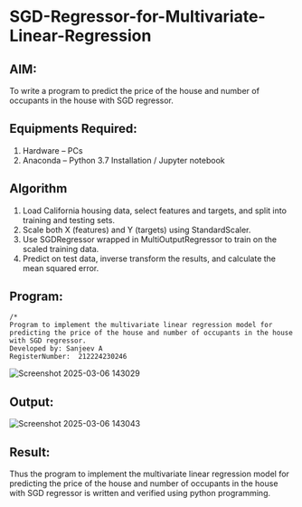 # SGD-Regressor-for-Multivariate-Linear-Regression

## AIM:
To write a program to predict the price of the house and number of occupants in the house with SGD regressor.

## Equipments Required:
1. Hardware – PCs
2. Anaconda – Python 3.7 Installation / Jupyter notebook

## Algorithm
1. Load California housing data, select features and targets, and split into training and testing sets.
2. Scale both X (features) and Y (targets) using StandardScaler.
3. Use SGDRegressor wrapped in MultiOutputRegressor to train on the scaled training data.
4. Predict on test data, inverse transform the results, and calculate the mean squared error.

## Program:
```
/*
Program to implement the multivariate linear regression model for predicting the price of the house and number of occupants in the house with SGD regressor.
Developed by: Sanjeev A
RegisterNumber:  212224230246

```

![Screenshot 2025-03-06 143029](https://github.com/user-attachments/assets/5c6f0955-a62d-4316-b536-ccf6798f9d5b)
## Output:
![Screenshot 2025-03-06 143043](https://github.com/user-attachments/assets/9f6c66a7-5284-4bd2-b4a1-6fcbacfe9831)

## Result:
Thus the program to implement the multivariate linear regression model for predicting the price of the house and number of occupants in the house with SGD regressor is written and verified using python programming.
